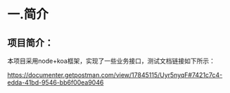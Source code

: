 # 一.简介

## 项目简介：

​	本项目采用node+koa框架，实现了一些业务接口，测试文档链接如下所示：

https://documenter.getpostman.com/view/17845115/Uyr5nyqF#7421c7c4-edda-41bd-9546-bb6f00ea9046

































